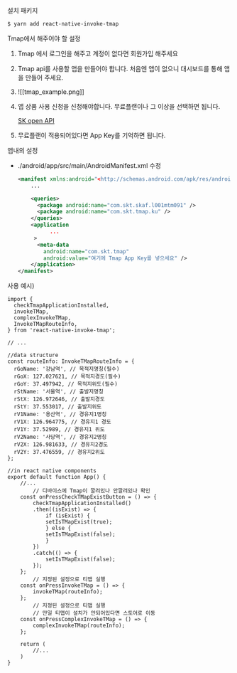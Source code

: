 설치 패키지

```bash
$ yarn add react-native-invoke-tmap
```

Tmap에서 해주어야 할 설정

1. Tmap 에서 로그인을 해주고 계정이 없다면 회원가입 해주세요
2. Tmap api를 사용할 앱을 만들어야 합니다. 처음엔 앱이 없으니 대시보드를 통해 앱을 만들어 주세요.
3. ![[tmap_example.png]]
4. 앱 상품 사용 신청을 신청해야합니다. 무료플랜이나 그 이상을 선택하면 됩니다.

   [SK open API](https://openapi.sk.com/products/detail?linkMenuSeq=127#%EC%83%81%ED%92%88%EC%82%AC%EC%9A%A9%EC%8B%A0%EC%B2%AD%ED%95%98%EA%B8%B0)

5. 무료플랜이 적용되어있다면 App Key를 기억하면 됩니다.

앱내의 설정

- ./android/app/src/main/AndroidManifest.xml 수정
  ```xml
  <manifest xmlns:android="<http://schemas.android.com/apk/res/android>" package="com.grabber.grabbee">
      ...

      <queries>
        <package android:name="com.skt.skaf.l001mtm091" />
        <package android:name="com.skt.tmap.ku" />
      </queries>
      <application
  			...
  	   >
        <meta-data
          android:name="com.skt.tmap"
          android:value="여기에 Tmap App Key를 넣으세요" />
      </application>
  </manifest>
  ```

사용 예시)

```tsx
import {
  checkTmapApplicationInstalled,
  invokeTMap,
  complexInvokeTMap,
  InvokeTMapRouteInfo,
} from 'react-native-invoke-tmap';

// ...

//data structure
const routeInfo: InvokeTMapRouteInfo = {
  rGoName: '강남역', // 목적지명칭(필수)
  rGoX: 127.027621, // 목적지경도(필수)
  rGoY: 37.497942, // 목적지위도(필수)
  rStName: '서울역', // 출발지명칭
  rStX: 126.972646, // 출발지경도
  rStY: 37.553017, // 출발지위도
  rV1Name: '용산역', // 경유지1명칭
  rV1X: 126.964775, // 경유지1 경도
  rV1Y: 37.52989, // 경유지1 위도
  rV2Name: '사당역', // 경유지2명칭
  rV2X: 126.981633, // 경유지2경도
  rV2Y: 37.476559, // 경유지2위도
};

//in react native components
export default function App() {
    //...
		// 디바이스에 Tmap이 깔려있나 안깔려있나 확인
    const onPressCheckTMapExistButton = () => {
        checkTmapApplicationInstalled()
        .then((isExist) => {
            if (isExist) {
            setIsTMapExist(true);
            } else {
            setIsTMapExist(false);
            }
        })
        .catch(() => {
            setIsTMapExist(false);
        });
    };
		// 지정된 설정으로 티맵 실행
    const onPressInvokeTMap = () => {
        invokeTMap(routeInfo);
    };
		// 지정된 설정으로 티맵 실행
		// 만일 티맵이 설치가 안되어있다면 스토어로 이동
    const onPressComplexInvokeTMap = () => {
        complexInvokeTMap(routeInfo);
    };

    return (
        //...
    )
}
```
